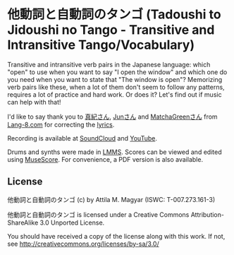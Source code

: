 他動詞と自動詞のタンゴ (Tadoushi to Jidoushi no Tango - Transitive and Intransitive Tango/Vocabulary)
=======================================================================

Transitive and intransitive verb pairs in the Japanese language: which "open"
to use when you want to say "I open the window" and which one do you need when
you want to state that "The window is open"? Memorizing verb pairs like these,
when a lot of them don't seem to follow any patterns, requires a lot of
practice and hard work. Or does it? Let's find out if music can help with that!

I'd like to say thank you to [真紀さん][Maki], [Junさん][Jun] and
[MatchaGreenさん][MG] from [Lang-8.com][l8] for correcting the [lyrics][l8c].

  [Maki]: http://www.lang-8.com/857633
  [Jun]: http://www.lang-8.com/572202
  [MG]: http://www.lang-8.com/1672743
  [l8]: http://www.lang-8.com
  [l8c]: http://www.lang-8.com/1242214/journals/299284927123172493500613912446169418700

Recording is available at [SoundCloud][sc] and [YouTube][yt].

Drums and synths were made in [LMMS][lmms]. Scores can be viewed and edited
using [MuseScore][ms]. For convenience, a PDF version is also available.

  [sc]: https://soundcloud.com/athoshun/tadoushi-to-jidoushi-no-tango
  [yt]: https://www.youtube.com/watch?v=94g7_1C0Ka4
  [lmms]: https://lmms.io/
  [ms]: http://musescore.org/

License
-------

他動詞と自動詞のタンゴ (c) by Attila M. Magyar (ISWC: T-007.273.161-3)

他動詞と自動詞のタンゴ is licensed under a
Creative Commons Attribution-ShareAlike 3.0 Unported License.

You should have received a copy of the license along with this
work. If not, see http://creativecommons.org/licenses/by-sa/3.0/
